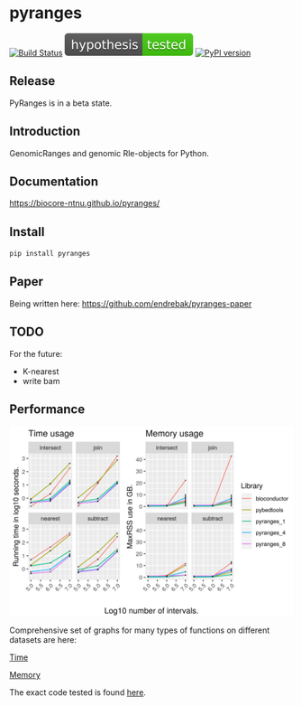 # pyranges

[![Build Status](https://travis-ci.org/biocore-ntnu/pyranges.svg?branch=master)](https://travis-ci.org/biocore-ntnu/pyranges) [![hypothesis tested](graphs/hypothesis-tested-brightgreen.svg)](http://hypothesis.readthedocs.io/) [![PyPI version](https://badge.fury.io/py/pyranges.svg)](https://badge.fury.io/py/pyranges)

## Release

PyRanges is in a beta state.

## Introduction

GenomicRanges and genomic Rle-objects for Python.

## Documentation

https://biocore-ntnu.github.io/pyranges/

## Install

```bash
pip install pyranges
```

## Paper

Being written here: https://github.com/endrebak/pyranges-paper

## TODO

For the future:

* K-nearest
* write bam

## Performance

<img src="./graphs/main_paper_annotation_binary.png" />

Comprehensive set of graphs for many types of functions on different datasets are here:

[Time](https://github.com/endrebak/pyranges-paper/blob/master/supplementary_paper/time.md)

[Memory](https://github.com/endrebak/pyranges-paper/blob/master/supplementary_paper/memory.md)

The exact code tested is found [here](https://github.com/endrebak/pyranges-paper/tree/master/supplementaries).
